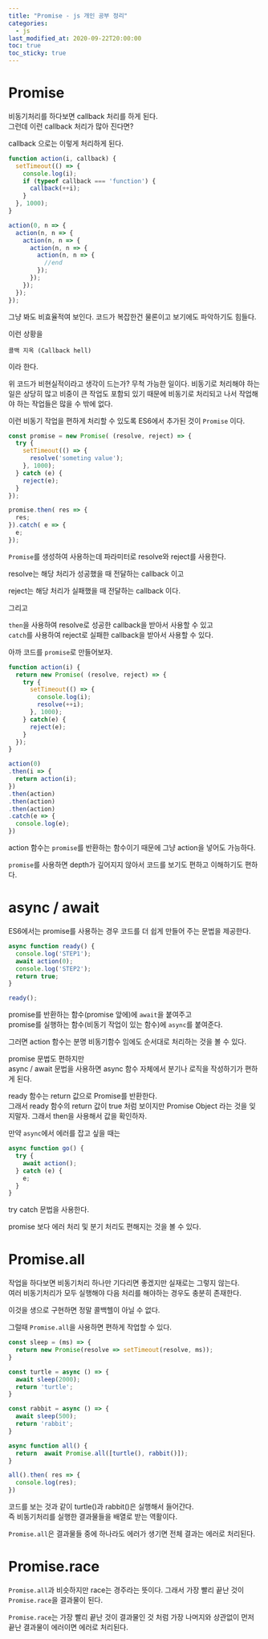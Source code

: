 ```yaml
---
title: "Promise - js 개인 공부 정리"
categories: 
  - js
last_modified_at: 2020-09-22T20:00:00
toc: true
toc_sticky: true
---
```


# Promise

비동기처리를 하다보면 callback 처리를 하게 된다.  
그런데 이런 callback 처리가 많아 진다면?  

callback 으로는 이렇게 처리하게 된다.

```js
function action(i, callback) {
  setTimeout(() => {
    console.log(i);
    if (typeof callback === 'function') {
      callback(++i);
    }
  }, 1000);
}

action(0, n => {
  action(n, n => {
    action(n, n => {
      action(n, n => {
        action(n, n => {
          //end
        });
      });
    });
  });
});

```

그냥 봐도 비효율적여 보인다. 코드가 복잡한건 물론이고 보기에도 파악하기도 힘들다.

이런 상황을

`콜백 지옥 (Callback hell)`

이라 한다.

위 코드가 비현실적이라고 생각이 드는가? 무척 가능한 일이다. 비동기로 처리해야 하는 일은 상당히 많고 비중이 큰 작업도 포함되 있기 때문에 비동기로 처리되고 나서 작업해야 하는 작업들은 많을 수 밖에 없다.  

이런 비동기 작업을 편하게 처리할 수 있도록 ES6에서 추가된 것이 `Promise` 이다.  

```js
const promise = new Promise( (resolve, reject) => {
  try {
    setTimeout(() => {
      resolve('someting value');
    }, 1000);
  } catch (e) {
    reject(e);
  }
});

promise.then( res => {
  res;
}).catch( e => {
  e;
});
```

`Promise`를 생성하여 사용하는데 파라미터로 resolve와 reject를 사용한다.  

resolve는 해당 처리가 성공했을 때 전달하는 callback 이고

reject는 해당 처리가 실패했을 때 전달하는 callback 이다.  

그리고

`then`을 사용하여 resolve로 성공한 callback을 받아서 사용할 수 있고  
`catch`를 사용하여 reject로 실패한 callback을 받아서 사용할 수 있다.

아까 코드를 `promise`로 만들어보자.

```js
function action(i) {
  return new Promise( (resolve, reject) => {
    try {
      setTimeout(() => {
        console.log(i);
        resolve(++i);
      }, 1000);
    } catch(e) {
      reject(e);
    }
  });
}

action(0)
.then(i => {
  return action(i);
})
.then(action)
.then(action)
.then(action)
.catch(e => {
  console.log(e);
})
```

action 함수는 `promise`를 반환하는 함수이기 때문에 그냥 action을 넣어도 가능하다.  

`promise`를 사용하면 depth가 깊어지지 않아서 코드를 보기도 편하고 이해하기도 편하다.  

# async / await

ES6에서는 promise를 사용하는 경우 코드를 더 쉽게 만들어 주는 문법을 제공한다. 

```js
async function ready() {
  console.log('STEP1');
  await action(0);
  console.log('STEP2');
  return true;
}

ready();
```

promise를 반환하는 함수(promise 앞에)에 `await`을 붙여주고  
promise를 실행하는 함수(비동기 작업이 있는 함수)에 `async`를 붙여준다.

그러면 action 함수는 분명 비동기함수 임에도 순서대로 처리하는 것을 볼 수 있다.

promise 문법도 편하지만  
async / await 문법을 사용하면 async 함수 자체에서 분기나 로직을 작성하기가 편하게 된다.  

ready 함수는 return 값으로 Promise를 반환한다.  
그래서 ready 함수의 return 값이 true 처럼 보이지만 Promise Object 라는 것을 잊지말자.
그래서 then을 사용해서 값을 확인하자.

만약 `async`에서 에러를 잡고 싶을 때는

```js
async function go() {
  try {
    await action();
  } catch (e) {
    e;
  }
}
```

try catch 문법을 사용한다.

promise 보다 에러 처리 및 분기 처리도 편해지는 것을 볼 수 있다.

# Promise.all

작업을 하다보면 비동기처리 하나만 기다리면 좋겠지만 실재로는 그렇지 않는다.  
여러 비동기처리가 모두 실행해야 다음 처리를 해야하는 경우도 충분히 존재한다.  

이것을 생으로 구현하면 정말 콜백헬이 아닐 수 없다.  

그럴때 `Promise.all`을 사용하면 편하게 작업할 수 있다.

```js
const sleep = (ms) => {
  return new Promise(resolve => setTimeout(resolve, ms));
}

const turtle = async () => {
  await sleep(2000);
  return 'turtle';
}

const rabbit = async () => {
  await sleep(500);
  return 'rabbit';
}

async function all() {
  return  await Promise.all([turtle(), rabbit()]);
}

all().then( res => {
  console.log(res);
})
```

코드를 보는 것과 같이 turtle()과 rabbit()은 실행해서 들어간다.  
즉 비동기처리를 실행한 결과물들을 배열로 받는 역활이다.  

`Promise.all`은 결과물들 중에 하나라도 에러가 생기면 전체 결과는 에러로 처리된다.  

# Promise.race

`Promise.all`과 비슷하지만 race는 경주라는 뜻이다. 그래서 가장 빨리 끝난 것이 `Promise.race`을 결과물이 된다.  

`Promise.race`는 가장 빨리 끝난 것이 결과물인 것 처럼 가장 나머지와 상관없이 먼저 끝난 결과물이 에러이면 에러로 처리된다.

